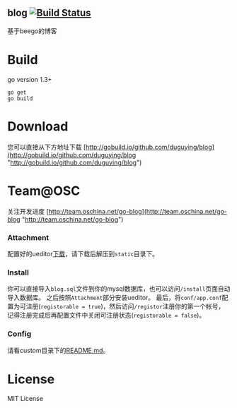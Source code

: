 blog [![Build Status](https://travis-ci.org/duguying/blog.svg)](https://travis-ci.org/duguying/blog)
----------
基于beego的博客

# Build #

go version 1.3+

```shell
go get
go build
```

# Download #
您可以直接从下方地址下载
[http://gobuild.io/github.com/duguying/blog](http://gobuild.io/github.com/duguying/blog "http://gobuild.io/github.com/duguying/blog")

# Team@OSC

关注开发进度
[http://team.oschina.net/go-blog](http://team.oschina.net/go-blog "http://team.oschina.net/go-blog")

### Attachment ###

配置好的ueditor[下载](http://duguying.oss-cn-qingdao.aliyuncs.com/attach/ueditor.zip "下载")，请下载后解压到`static`目录下。

### Install ###

你可以直接导入`blog.sql`文件到你的mysql数据库，也可以访问`/install`页面自动导入数据库。
之后按照`Attachment`部分安装ueditor。
最后，将`conf/app.conf`配置为可注册(`registorable = true`)，然后访问`/registor`注册你的第一个帐号，记得注册完成后再配置文件中关闭可注册状态(`registorable = false`)。

### Config ###

请看custom目录下的[README.md](https://github.com/duguying/blog/tree/master/custom "config")。

# License #

MIT License